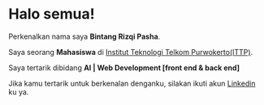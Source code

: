 # Halo semua! 

Perkenalkan nama saya **Bintang Rizqi Pasha**.

Saya seorang **Mahasiswa** di [Institut Teknologi Telkom Purwokerto(ITTP)](https://s1if.ittelkom-pwt.ac.id/).

Saya tertarik dibidang **AI | Web Development [front end & back end]** 

Jika kamu tertarik untuk berkenalan denganku, silakan ikuti akun [Linkedin](https://www.linkedin.com/in/bintang-rizqi-pasha/) ku ya.
